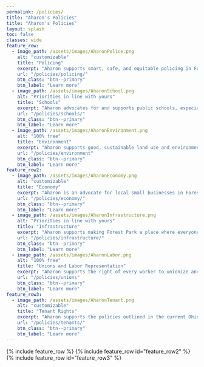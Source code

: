 ```yaml
---
permalink: /policies/
title: "Aharon's Policies"
title: "Aharon's Policies"
layout: splash
toc: false
classes: wide
feature_row:
  - image_path: /assets/images/AharonPolice.png
    alt: "customizable"
    title: "Policing"
    excerpt: "Aharon supports smart, safe, and equitable policing in Forest Park."
    url: "/policies/policing/"
    btn_class: "btn--primary"
    btn_label: "Learn more"
  - image_path: /assets/images/AharonSchool.png
    alt: "Priorities in line with yours"
    title: "Schools"
    excerpt: "Aharon advocates for and supports public schools, especially the Winton Woods City Schools."
    url: "/policies/schools/"
    btn_class: "btn--primary"
    btn_label: "Learn more"
  - image_path: /assets/images/AharonEnvironment.png
    alt: "100% free"
    title: "Environment"
    excerpt: "Aharon supports good, sustainable land use and environmental policy in Forest Park."
    url: "/policies/environment"
    btn_class: "btn--primary"
    btn_label: "Learn more"  
feature_row2:
  - image_path: /assets/images/AharonEconomy.png
    alt: "customizable"
    title: "Economy"
    excerpt: "Aharon is an advocate for local small businesses in Forest Park and supports future economic growth and development in the city."
    url: "/policies/economy/"
    btn_class: "btn--primary"
    btn_label: "Learn more"
  - image_path: /assets/images/AharonInfrastructure.png
    alt: "Priorities in line with yours"
    title: "Infrastructure"
    excerpt: "Aharon supports making Forest Park a place where everyone is proud to call it home."
    url: "/policies/infrastructure/"
    btn_class: "btn--primary"
    btn_label: "Learn more"
  - image_path: /assets/images/AharonLabor.png
    alt: "100% free"
    title: "Unions and Labor Representation"
    excerpt: "Aharon supports the right of every worker to unionize and join a union in the workplace."
    url: "/policies/unions"
    btn_class: "btn--primary"
    btn_label: "Learn more"  
feature_row3:
  - image_path: /assets/images/AharonTenant.png
    alt: "customizable"
    title: "Tenant Rights"
    excerpt: "Aharon supports the policies outlined in the current Ohio tenant-landlord code."
    url: "/policies/tenants/"
    btn_class: "btn--primary"
    btn_label: "Learn more"
---
```


{% include feature_row %}
{% include feature_row id="feature_row2" %}
{% include feature_row id="feature_row3" %}
